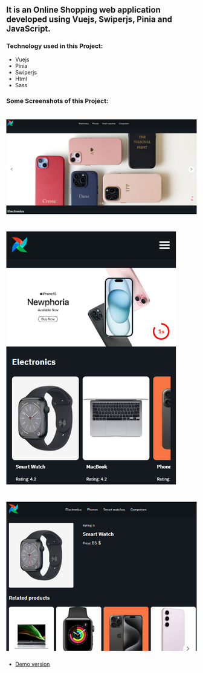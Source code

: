 ## It is an Online Shopping web application developed using Vuejs, Swiperjs, Pinia and JavaScript.

### Technology used in this Project:

- Vuejs
- Pinia
- Swiperjs
- Html
- Sass

### Some Screenshots of this Project:

# ![Category page](public/a2.png)

# ![Category page](public/a3.png)

# ![Mobile menu](public/a4.png)

- [Demo version](https://ecommerce-demo-project.vercel.app/)
